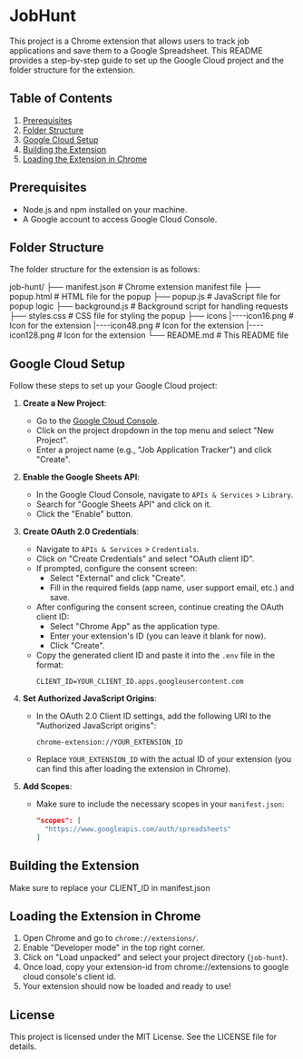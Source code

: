 # JobHunt

This project is a Chrome extension that allows users to track job applications and save them to a Google Spreadsheet. This README provides a step-by-step guide to set up the Google Cloud project and the folder structure for the extension.

## Table of Contents

1. [Prerequisites](#prerequisites)
2. [Folder Structure](#folder-structure)
3. [Google Cloud Setup](#google-cloud-setup)
4. [Building the Extension](#building-the-extension)
5. [Loading the Extension in Chrome](#loading-the-extension-in-chrome)

## Prerequisites

- Node.js and npm installed on your machine.
- A Google account to access Google Cloud Console.

## Folder Structure

The folder structure for the extension is as follows:

job-hunt/
├── manifest.json # Chrome extension manifest file
├── popup.html # HTML file for the popup
├── popup.js # JavaScript file for popup logic
├── background.js # Background script for handling requests
├── styles.css # CSS file for styling the popup
├── icons
    |----icon16.png # Icon for the extension
    |----icon48.png # Icon for the extension
    |----icon128.png # Icon for the extension
└── README.md # This README file

## Google Cloud Setup

Follow these steps to set up your Google Cloud project:

1. **Create a New Project**:
   - Go to the [Google Cloud Console](https://console.cloud.google.com/).
   - Click on the project dropdown in the top menu and select "New Project".
   - Enter a project name (e.g., "Job Application Tracker") and click "Create".

2. **Enable the Google Sheets API**:
   - In the Google Cloud Console, navigate to `APIs & Services` > `Library`.
   - Search for "Google Sheets API" and click on it.
   - Click the "Enable" button.

3. **Create OAuth 2.0 Credentials**:
   - Navigate to `APIs & Services` > `Credentials`.
   - Click on "Create Credentials" and select "OAuth client ID".
   - If prompted, configure the consent screen:
     - Select "External" and click "Create".
     - Fill in the required fields (app name, user support email, etc.) and save.
   - After configuring the consent screen, continue creating the OAuth client ID:
     - Select "Chrome App" as the application type.
     - Enter your extension's ID (you can leave it blank for now).
     - Click "Create".
   - Copy the generated client ID and paste it into the `.env` file in the format:
     ```
     CLIENT_ID=YOUR_CLIENT_ID.apps.googleusercontent.com
     ```

4. **Set Authorized JavaScript Origins**:
   - In the OAuth 2.0 Client ID settings, add the following URI to the "Authorized JavaScript origins":
     ```
     chrome-extension://YOUR_EXTENSION_ID
     ```
   - Replace `YOUR_EXTENSION_ID` with the actual ID of your extension (you can find this after loading the extension in Chrome).

5. **Add Scopes**:
   - Make sure to include the necessary scopes in your `manifest.json`:
     ```json
     "scopes": [
       "https://www.googleapis.com/auth/spreadsheets"
     ]
     ```

## Building the Extension

Make sure to replace your CLIENT_ID in manifest.json

## Loading the Extension in Chrome

1. Open Chrome and go to `chrome://extensions/`.
2. Enable "Developer mode" in the top right corner.
3. Click on "Load unpacked" and select your project directory (`job-hunt`).
4. Once load, copy your extension-id from chrome://extensions to google cloud console's client id.
5. Your extension should now be loaded and ready to use!

## License

This project is licensed under the MIT License. See the LICENSE file for details.
